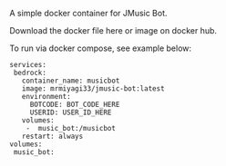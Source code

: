 A simple docker container for JMusic Bot.

Download the docker file here or image on docker hub.

To run via docker compose, see example below:
 ```
services:
  bedrock:
    container_name: musicbot
    image: mrmiyagi33/jmusic-bot:latest
    environment:
      BOTCODE: BOT_CODE_HERE
      USERID: USER_ID_HERE
    volumes:
     -  music_bot:/musicbot
    restart: always
volumes:
  music_bot:
 ```
